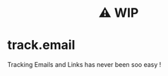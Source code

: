 <h1 align="center"> ⚠️ WIP</h1>


# track.email
Tracking Emails and Links has never been soo easy !
